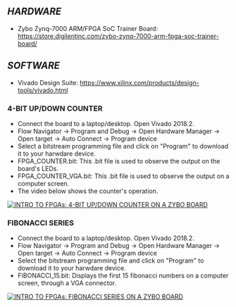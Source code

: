 ## _HARDWARE_
- Zybo Zynq-7000 ARM/FPGA SoC Trainer Board:  https://store.digilentinc.com/zybo-zynq-7000-arm-fpga-soc-trainer-board/ 

## _SOFTWARE_
- Vivado Design Suite: https://www.xilinx.com/products/design-tools/vivado.html

### 4-BIT UP/DOWN COUNTER
- Connect the board to a laptop/desktop. Open Vivado 2018.2. 
- Flow Navigator -> Program and Debug -> Open Hardware Manager -> Open target -> Auto Connect -> Program device
- Select a bitstream programming file and click on "Program" to download it to your harwdare device. 
- FPGA_COUNTER.bit: This .bit file is used to observe the output on the board's LEDs.
- FPGA_COUNTER_VGA.bit: This .bit file is used to observe the output on a computer screen.
- The video below shows the counter's operation. 

[![INTRO TO FPGAs: 4-BIT UP/DOWN COUNTER ON A ZYBO BOARD](http://img.youtube.com/vi/DrkU7wzI1gc/0.jpg)](https://www.youtube.com/watch?v=DrkU7wzI1gc "INTRO TO FPGAs: 4-BIT UP/DOWN COUNTER ON A ZYBO BOARD")

### FIBONACCI SERIES
- Connect the board to a laptop/desktop. Open Vivado 2018.2. 
- Flow Navigator -> Program and Debug -> Open Hardware Manager -> Open target -> Auto Connect -> Program device
- Select the bitstream programming file and click on "Program" to download it to your harwdare device.
- FIBONACCI_15.bit: Displays the first 15 fibonacci numbers on a computer screen, through a VGA connector.

[![INTRO TO FPGAs: FIBONACCI SERIES ON A ZYBO BOARD](http://img.youtube.com/vi/GFkzqQijoYw/0.jpg)](https://www.youtube.com/watch?v=GFkzqQijoYw "INTRO TO FPGAs: FIBONACCI SERIES ON A ZYBO BOARD")
